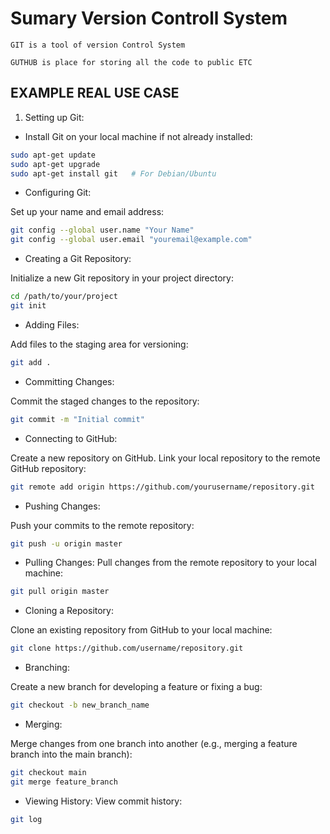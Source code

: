 # Sumary Version Controll System

```
GIT is a tool of version Control System

GUTHUB is place for storing all the code to public ETC
```

## EXAMPLE REAL USE CASE

1. Setting up Git:

- Install Git on your local machine if not already installed:

```bash
sudo apt-get update
sudo apt-get upgrade
sudo apt-get install git   # For Debian/Ubuntu
```

- Configuring Git:

Set up your name and email address:

```bash
git config --global user.name "Your Name"
git config --global user.email "youremail@example.com"
```

- Creating a Git Repository:

Initialize a new Git repository in your project directory:

```bash
cd /path/to/your/project
git init
```

- Adding Files:

Add files to the staging area for versioning:

```bash
git add .
```

- Committing Changes:

Commit the staged changes to the repository:

```bash
git commit -m "Initial commit"
```

- Connecting to GitHub:

Create a new repository on GitHub.
Link your local repository to the remote GitHub repository:

```bash
git remote add origin https://github.com/yourusername/repository.git
```

- Pushing Changes:

Push your commits to the remote repository:

```bash
git push -u origin master
```

- Pulling Changes:
  Pull changes from the remote repository to your local machine:

```bash
git pull origin master
```

- Cloning a Repository:

Clone an existing repository from GitHub to your local machine:

```bash
git clone https://github.com/username/repository.git
```

- Branching:

Create a new branch for developing a feature or fixing a bug:

```bash
git checkout -b new_branch_name
```

- Merging:

Merge changes from one branch into another (e.g., merging a feature branch into the main branch):

```bash
git checkout main
git merge feature_branch
```

- Viewing History:
  View commit history:

```bash
git log
```
